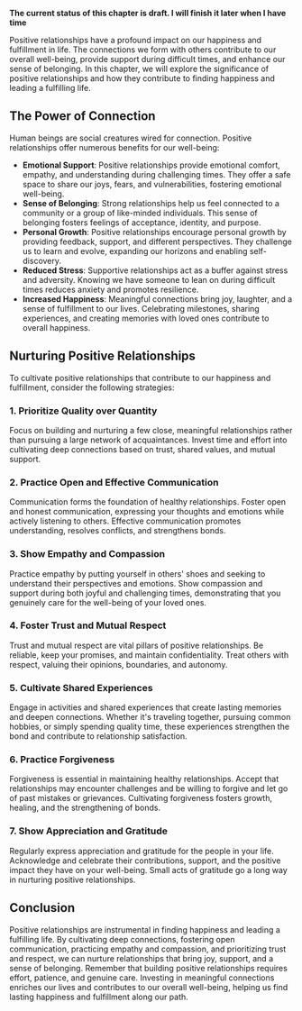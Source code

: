 **The current status of this chapter is draft. I will finish it later when I have time**

Positive relationships have a profound impact on our happiness and fulfillment in life. The connections we form with others contribute to our overall well-being, provide support during difficult times, and enhance our sense of belonging. In this chapter, we will explore the significance of positive relationships and how they contribute to finding happiness and leading a fulfilling life.

The Power of Connection
-----------------------

Human beings are social creatures wired for connection. Positive relationships offer numerous benefits for our well-being:

* **Emotional Support**: Positive relationships provide emotional comfort, empathy, and understanding during challenging times. They offer a safe space to share our joys, fears, and vulnerabilities, fostering emotional well-being.
* **Sense of Belonging**: Strong relationships help us feel connected to a community or a group of like-minded individuals. This sense of belonging fosters feelings of acceptance, identity, and purpose.
* **Personal Growth**: Positive relationships encourage personal growth by providing feedback, support, and different perspectives. They challenge us to learn and evolve, expanding our horizons and enabling self-discovery.
* **Reduced Stress**: Supportive relationships act as a buffer against stress and adversity. Knowing we have someone to lean on during difficult times reduces anxiety and promotes resilience.
* **Increased Happiness**: Meaningful connections bring joy, laughter, and a sense of fulfillment to our lives. Celebrating milestones, sharing experiences, and creating memories with loved ones contribute to overall happiness.

Nurturing Positive Relationships
--------------------------------

To cultivate positive relationships that contribute to our happiness and fulfillment, consider the following strategies:

### 1. Prioritize Quality over Quantity

Focus on building and nurturing a few close, meaningful relationships rather than pursuing a large network of acquaintances. Invest time and effort into cultivating deep connections based on trust, shared values, and mutual support.

### 2. Practice Open and Effective Communication

Communication forms the foundation of healthy relationships. Foster open and honest communication, expressing your thoughts and emotions while actively listening to others. Effective communication promotes understanding, resolves conflicts, and strengthens bonds.

### 3. Show Empathy and Compassion

Practice empathy by putting yourself in others' shoes and seeking to understand their perspectives and emotions. Show compassion and support during both joyful and challenging times, demonstrating that you genuinely care for the well-being of your loved ones.

### 4. Foster Trust and Mutual Respect

Trust and mutual respect are vital pillars of positive relationships. Be reliable, keep your promises, and maintain confidentiality. Treat others with respect, valuing their opinions, boundaries, and autonomy.

### 5. Cultivate Shared Experiences

Engage in activities and shared experiences that create lasting memories and deepen connections. Whether it's traveling together, pursuing common hobbies, or simply spending quality time, these experiences strengthen the bond and contribute to relationship satisfaction.

### 6. Practice Forgiveness

Forgiveness is essential in maintaining healthy relationships. Accept that relationships may encounter challenges and be willing to forgive and let go of past mistakes or grievances. Cultivating forgiveness fosters growth, healing, and the strengthening of bonds.

### 7. Show Appreciation and Gratitude

Regularly express appreciation and gratitude for the people in your life. Acknowledge and celebrate their contributions, support, and the positive impact they have on your well-being. Small acts of gratitude go a long way in nurturing positive relationships.

Conclusion
----------

Positive relationships are instrumental in finding happiness and leading a fulfilling life. By cultivating deep connections, fostering open communication, practicing empathy and compassion, and prioritizing trust and respect, we can nurture relationships that bring joy, support, and a sense of belonging. Remember that building positive relationships requires effort, patience, and genuine care. Investing in meaningful connections enriches our lives and contributes to our overall well-being, helping us find lasting happiness and fulfillment along our path.
